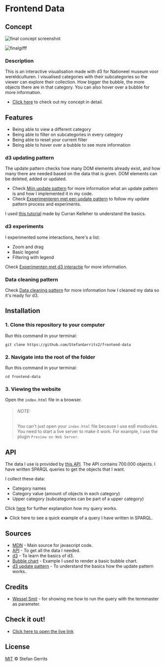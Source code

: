 # Frontend Data

## Concept

![final concept screenshot](https://user-images.githubusercontent.com/45566396/69820130-ba1d3e00-1200-11ea-9615-92b01cea7e0f.png)

![finalgifff](https://user-images.githubusercontent.com/45566396/69820923-92c77080-1202-11ea-9ae4-72502fc3cbea.gif)

### Description

This is an interactive visualisation made with d3 for Nationeel museum voor wereldculturen. I visualised categories with their subcategories so the viewer can explore their collection. How bigger the bubble, the more objects there are in that category. You can also hover over a bubble for more information.

* [Click here](https://github.com/StefanGerrits2/functional-programming/wiki/1.3-Gekozen-concept) to check out my concept in detail.

## Features

* Being able to view a different category
* Being able to filter on subcategories in every category
* Being able to reset your current filter
* Being able to hover over a bubble to see more information

### d3 updating pattern

The update pattern checks how many DOM elements already exist, and how many there are needed based on the data that is given. DOM elements can be deleted, added or updated.

* Check [Mijn update pattern](https://github.com/StefanGerrits2/frontend-data/wiki/2.3-Mijn-update-pattern) for more information what an update pattern is and how I implemented it in my code.
* Check [Experimenteren met een update pattern](https://github.com/StefanGerrits2/frontend-data/wiki/2.2-Experimenteren-met-een-update-pattern) to follow my update pattern process and experiments.

I used [this tutorial](https://www.youtube.com/watch?v=IyIAR65G-GQ&t=3237s) made by Curran Kelleher to understand the basics.

### d3 experiments
I experimented some interactions, here's a list:
* Zoom and drag
* Basic legend
* Filtering with legend

Check [Experimenten met d3 interactie](https://github.com/StefanGerrits2/frontend-data/wiki/2.1-Experimenteren-met-d3-interactie) for more information.

### Data cleaning pattern

Check [Data cleaning pattern](https://github.com/StefanGerrits2/frontend-data/wiki/2.6-Data-cleaning-pattern) for more information how I cleaned my data so it's ready for d3.

## Installation

### 1. Clone this repository to your computer
Run this command in your terminal:

`git clone https://github.com/StefanGerrits2/frontend-data`
### 2. Navigate into the root of the folder
Run this command in your terminal:

`cd frontend-data`

### 3. Viewing the website
Open the `index.html` file in a browser.

>
> ###### NOTE:
> You can't just open your `index.html` file because I use es6 modoules. You need to start a live server to make it work. For example, I use the plugin `Preview on Web Server`.

## API

The data I use is provided by [this API](https://data.netwerkdigitaalerfgoed.nl/). The API contains 700.000 objects. I have written SPARQL queries to get the objects that I want. 

I collect these data:
* Category names
* Category value (amount of objects in each category)
* Upper category (subcategories can be part of a upper category)

Click [here](https://github.com/StefanGerrits2/frontend-data/wiki/2.5-SparQL-query) for further explanation how my query works.

<details>
<summary>Click here to see a quick example of a query I have written in SPARQL.</summary>
<br>

    PREFIX rdf: <http://www.w3.org/1999/02/22-rdf-syntax-ns#>
    PREFIX dc: <http://purl.org/dc/elements/1.1/>
    PREFIX dct: <http://purl.org/dc/terms/>
    PREFIX skos: <http://www.w3.org/2004/02/skos/core#>
    PREFIX edm: <http://www.europeana.eu/schemas/edm/>
    PREFIX foaf: <http://xmlns.com/foaf/0.1/>

    SELECT ?categoryName (COUNT(?category) AS ?categoryAmount) ?upperCategory

    WHERE {
        <https://hdl.handle.net/20.500.11840/termmaster2704> skos:narrower* ?category .
        ?category skos:prefLabel ?categoryName .
        ?obj edm:isRelatedTo ?category .
        ?category skos:broader ?categoryGroup .
        ?categoryGroup skos:prefLabel ?upperCategory .
    } 

    ORDER BY DESC(?categoryAmount)

    LIMIT 100

</details>

## Sources

* [MDN](https://developer.mozilla.org/nl/) - Main source for javascript code.
* [API](https://data.netwerkdigitaalerfgoed.nl/) - To get all the data I needed.
* [d3](https://d3js.org/) - To learn the basics of d3.
* [Bubble chart](https://observablehq.com/@d3/bubble-chart) - Example I used to render a basic bubble chart.
* [d3 update pattern](https://www.youtube.com/watch?v=IyIAR65G-GQ&t=3237s) - To understand the basics how the update pattern works.

## Credits

* [Wessel Smit](https://github.com/WesselSmit/frontend-data/) - for showing me how to run the query with the termmaster as parameter.


## Check it out!

* [Click here to open the live link](https://stefangerrits2.github.io/frontend-data/)

## License

[MIT](https://github.com/StefanGerrits2/Frontend-Applications/blob/master/LICENSE.txt) © Stefan Gerrits
